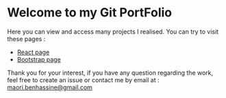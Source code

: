 # Welcome to my Git PortFolio
Here you can view and access many projects I realised.
You can try to visit these pages :

- [React page](http://maofryy.github.io/react-page)
- [Bootstrap page](https://maofryy.github.io/bootstrap)

Thank you for your interest, if you have any question regarding the work,
feel free to create an issue or contact me by email at : maori.benhassine@gmail.com
